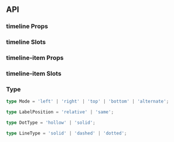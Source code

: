 ## API

### timeline Props

<field-table :data="timelineProps"/>

### timeline Slots

<field-table :data="timelineSlots" type="slots"/>

### timeline-item Props

<field-table :data="timelineItemProps"/>

### timeline-item Slots

<field-table :data="timelineItemSlots" type="slots"/>

### Type

```typescript
type Mode = 'left' | 'right' | 'top' | 'bottom' | 'alternate';

type LabelPosition = 'relative' | 'same';

type DotType = 'hollow' | 'solid';

type LineType = 'solid' | 'dashed' | 'dotted';
```

<script setup>
import { ref } from 'vue';

const timelineProps = ref([
  {
    name: 'reverse',
    desc: '是否倒序',
    type: 'boolean',
    value: 'false',
  },
  {
    name: 'direction',
    desc: '时间轴方向',
    type: "Direction",
    value: "'vertical'",
    href:"/guide/types"
  },
  {
    name: 'mode',
    desc: '时间轴的展示类型：时间轴在左侧，时间轴在右侧, 交替出现。',
    type: "Mode",
    value: "'left'",
  },
  {
    name: 'pending',
    desc: '是否展示幽灵节点，设置为 true 时候只展示幽灵节点。传入ReactNode时，会作为节点内容展示。',
    type: 'boolean | string',
    value: '-',
  },
  {
    name: 'label-position',
    desc: '设置标签文本的位置',
    type: "LabelPosition",
    value: "'same'",
  },
]);

const timelineSlots = ref([
  {
    name: 'dot',
    desc: '幽灵节点',
    type: '-',
    value: '-',
  },
]);

const timelineItemProps = ref([
  {
    name: 'dot-color',
    desc: '节点颜色',
    type: 'string',
    value: '-',
  },
  {
    name: 'dot-type',
    desc: '节点类型：空心圆/实心圆',
    type: "DotType",
    value: "'solid'",
  },
  {
    name: 'line-type',
    desc: '时间轴类型：实线/虚线/点状线',
    type: "LineType",
    value: "'solid'",
  },
  {
    name: 'line-color',
    desc: '时间轴颜色',
    type: 'string',
    value: '-',
  },
  {
    name: 'label',
    desc: '标签文本',
    type: 'string',
    value: '-',
  },
  {
    name: 'position',
    desc: 'Item 位置',
    type: 'Position',
    value: '-',
    href:'/guide/types'
  },
]);

const timelineItemSlots = ref([
  {
    name: 'dot',
    desc: '自定义节点',
    type: '-',
    value: '-',
  },
  {
    name: 'label',
    desc: '自定义标签',
    type: '-',
    value: '-',
  },
]);
</script>
